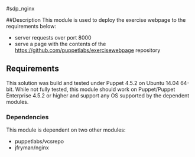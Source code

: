 #sdp_nginx

##Description
This module is used to deploy the exercise webpage to the requirements below:
- server requests over port 8000
- serve a page with the contents of the https://github.com/puppetlabs/exercise­webpage repository

## Requirements
This solution was build and tested under Puppet 4.5.2 on Ubuntu 14.04 64-bit.
While not fully tested, this module should work on Puppet/Puppet Enterprise 4.5.2 or higher and support any OS supported by the dependent modules. 

### Dependencies
This module is dependent on two other modules:
- puppetlabs/vcsrepo
- jfryman/nginx

